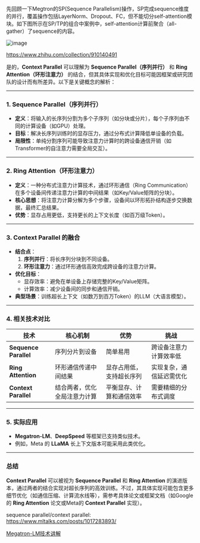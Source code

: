 

先回顾一下Megtron的SP(Sequence Parallelism)操作，SP完成sequence维度的并行，覆盖操作包括LayerNorm、Dropout、FC，但不能切分self-attention模块。如下图所示在SP/TP的组合中案例中，self-attention计算前聚合（all-gather）了sequence的内容。

![image](https://github.com/user-attachments/assets/2bb50cc9-e1ee-416a-8caa-330da976c968)


https://www.zhihu.com/collection/910140491

是的，**Context Parallel** 可以理解为 **Sequence Parallel（序列并行）** 和 **Ring Attention（环形注意力）** 的结合，但其具体实现和优化目标可能因框架或研究团队的设计而有所差异。以下是关键概念的解析：

---

### 1. **Sequence Parallel（序列并行）**
   - **定义**：将输入的长序列分割为多个子序列（如分块或分片），每个子序列由不同的计算设备（如GPU）处理。
   - **目标**：解决长序列训练时的显存压力，通过分布式计算降低单设备的负载。
   - **局限性**：单纯分割序列可能导致注意力计算时的跨设备通信开销（如Transformer的自注意力需要全局交互）。

---

### 2. **Ring Attention（环形注意力）**
   - **定义**：一种分布式注意力计算技术，通过环形通信（Ring Communication）在多个设备间传递注意力计算的中间结果（如Key/Value矩阵的分块）。
   - **核心思想**：将注意力计算分解为多个步骤，设备间以环形拓扑结构逐步交换数据，最终汇总结果。
   - **优势**：显存占用更低，支持更长的上下文长度（如百万级Token）。

---

### 3. **Context Parallel 的融合**
   - **结合点**：
     1. **序列并行**：将长序列分块到不同设备。
     2. **环形注意力**：通过环形通信高效完成跨设备的注意力计算。
   - **优化目标**：
     - 显存效率：避免在单设备上存储完整的Key/Value矩阵。
     - 计算效率：减少设备间的同步和通信开销。
   - **典型场景**：训练超长上下文（如数万到百万Token）的LLM（大语言模型）。

---

### 4. **相关技术对比**
  | **技术**         | **核心机制**                     | **优势**                          | **挑战**                     |
  |------------------|----------------------------------|-----------------------------------|------------------------------|
  | **Sequence Parallel** | 序列分片到设备                  | 简单易用                          | 跨设备注意力计算效率低       |
  | **Ring Attention**    | 环形通信传递中间结果            | 显存占用低，支持超长序列          | 实现复杂，通信延迟需优化     |
  | **Context Parallel**  | 结合两者，优化全局注意力计算    | 平衡显存、计算和通信效率          | 需要精细的分布式调度         |

---

### 5. **实际应用**
  - **Megatron-LM**、**DeepSpeed** 等框架已支持类似技术。
  - 例如，Meta 的 **LLaMA** 长上下文版本可能采用此类优化。

---

### 总结
**Context Parallel** 可以被视为 **Sequence Parallel** 和 **Ring Attention** 的演进版本，通过两者的结合实现对超长序列的高效训练。不过，其具体实现可能包含更多细节优化（如通信压缩、计算流水线等），需参考具体论文或框架文档（如Google的 **Ring Attention** 论文或Meta的 **Context Parallel** 实现）。



sequence parallel/context parallel: https://www.mltalks.com/posts/1017283893/

[Megatron-LM技术讲解](https://zhuanlan.zhihu.com/p/702532131)
